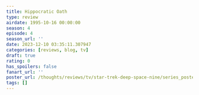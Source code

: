```yaml
---
title: Hippocratic Oath
type: review
airdate: 1995-10-16 00:00:00
season: 4
episode: 4
season_url: ''
date: 2023-12-10 03:35:11.307947
categories: [reviews, blog, tv]
draft: true
rating: 0
has_spoilers: false
fanart_url: ''
poster_url: /thoughts/reviews/tv/star-trek-deep-space-nine/series_poster.jpg
tags: []
---
```


